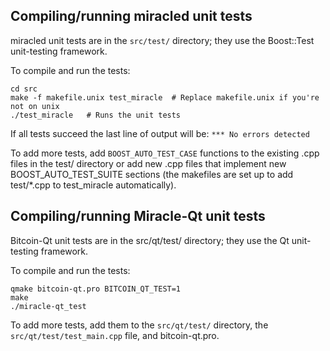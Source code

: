Compiling/running miracled unit tests
------------------------------------

miracled unit tests are in the `src/test/` directory; they
use the Boost::Test unit-testing framework.

To compile and run the tests:

	cd src
	make -f makefile.unix test_miracle  # Replace makefile.unix if you're not on unix
	./test_miracle   # Runs the unit tests

If all tests succeed the last line of output will be:
`*** No errors detected`

To add more tests, add `BOOST_AUTO_TEST_CASE` functions to the existing
.cpp files in the test/ directory or add new .cpp files that
implement new BOOST_AUTO_TEST_SUITE sections (the makefiles are
set up to add test/*.cpp to test_miracle automatically).


Compiling/running Miracle-Qt unit tests
---------------------------------------

Bitcoin-Qt unit tests are in the src/qt/test/ directory; they
use the Qt unit-testing framework.

To compile and run the tests:

	qmake bitcoin-qt.pro BITCOIN_QT_TEST=1
	make
	./miracle-qt_test

To add more tests, add them to the `src/qt/test/` directory,
the `src/qt/test/test_main.cpp` file, and bitcoin-qt.pro.
